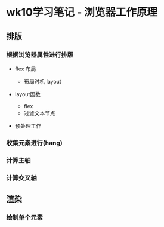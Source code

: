 # wk10学习笔记 - 浏览器工作原理
## 排版
### 根据浏览器属性进行排版
- flex 布局
  - 布局时机 layout
- layout函数
  - flex
  - 过滤文本节点
  
- 预处理工作

### 收集元素进行(hang)

### 计算主轴

### 计算交叉轴

## 渲染
### 绘制单个元素